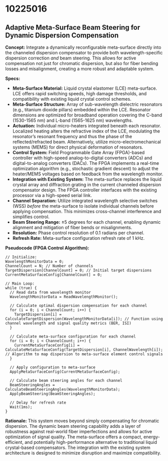 # 10225016

## Adaptive Meta-Surface Beam Steering for Dynamic Dispersion Compensation

**Concept:** Integrate a dynamically reconfigurable meta-surface directly into the channeled dispersion compensator to provide both wavelength-specific dispersion correction *and* beam steering. This allows for active compensation not just for chromatic dispersion, but also for fiber bending losses and misalignment, creating a more robust and adaptable system.

**Specs:**

*   **Meta-Surface Material:** Liquid crystal elastomer (LCE) meta-surface. LCE offers rapid switching speeds, high damage thresholds, and compatibility with existing liquid crystal control schemes.
*   **Meta-Surface Structure:**  Array of sub-wavelength dielectric resonators (e.g., titanium dioxide pillars) embedded within the LCE.  Resonator dimensions are optimized for broadband operation covering the C-band (1530-1565 nm) and L-band (1565-1625 nm) wavelengths.
*   **Actuation:** Individual micro-heaters integrated beneath each resonator.  Localized heating alters the refractive index of the LCE, modulating the resonator’s resonant frequency and thus the phase of the reflected/refracted beam.  Alternatively, utilize micro-electromechanical systems (MEMS) for direct physical deformation of resonators.
*   **Control System:**  Field Programmable Gate Array (FPGA)-based controller with high-speed analog-to-digital converters (ADCs) and digital-to-analog converters (DACs).  The FPGA implements a real-time optimization algorithm (e.g., stochastic gradient descent) to adjust the heater/MEMS voltages based on feedback from the wavelength monitor.
*   **Integration with Existing System:** The meta-surface replaces the liquid crystal array and diffraction grating in the current channeled dispersion compensator design. The FPGA controller interfaces with the existing processor via a high-speed serial link.
*   **Channel Separation:** Utilize integrated wavelength selective switches (WSS) *before* the meta-surface to isolate individual channels before applying compensation. This minimizes cross-channel interference and simplifies control.
*   **Beam Steering Range:** ±5 degrees for each channel, enabling dynamic alignment and mitigation of fiber bends or misalignments.
*   **Resolution:**  Phase control resolution of 0.1 radians per channel.
*   **Refresh Rate:** Meta-surface configuration refresh rate of 1 kHz.

**Pseudocode (FPGA Control Algorithm):**

```
// Initialize:
WavelengthMonitorData = 0;
ChannelCount = N; // Number of channels
TargetDispersion[ChannelCount] = 0; // Initial target dispersions
CurrentMetaSurfaceConfig[ChannelCount] = 0;

// Main Loop:
while (true) {
  // Read data from wavelength monitor
  WavelengthMonitorData = ReadWavelengthMonitor();

  // Calculate optimal dispersion compensation for each channel
  for (i = 0; i < ChannelCount; i++) {
    TargetDispersion[i] = CalculateTargetDispersion(WavelengthMonitorData[i]); // Function using channel wavelength and signal quality metrics (BER, ISI)
  }

  // Calculate meta-surface configuration for each channel
  for (i = 0; i < ChannelCount; i++) {
    CurrentMetaSurfaceConfig[i] = CalculateMetaSurfaceConfig(TargetDispersion[i], ChannelWavelength[i]); // Algorithm to map dispersion to meta-surface element control signals
  }

  // Apply configuration to meta-surface
  ApplyMetaSurfaceConfig(CurrentMetaSurfaceConfig);

  // Calculate beam steering angles for each channel
  BeamSteeringAngles = CalculateBeamSteeringAngles(WavelengthMonitorData);
  ApplyBeamSteering(BeamSteeringAngles);

  // Delay for refresh rate
  Wait(1ms);
}
```

**Rationale:**  This system moves beyond simply compensating for chromatic dispersion. The dynamic beam steering capability adds a layer of robustness against real-world fiber imperfections and allows for active optimization of signal quality. The meta-surface offers a compact, energy-efficient, and potentially high-performance alternative to traditional liquid crystal-based compensators. The integration with the existing system architecture is designed to minimize disruption and maximize compatibility.